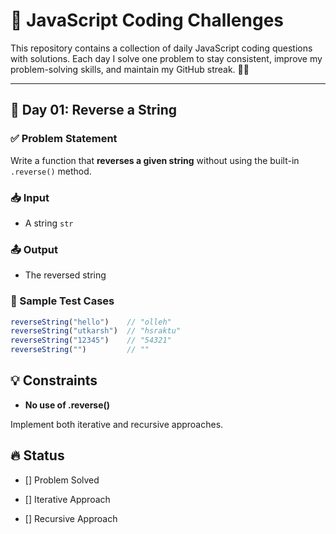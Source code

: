 # 🧠 JavaScript Coding Challenges

This repository contains a collection of daily JavaScript coding questions with solutions. Each day I solve one problem to stay consistent, improve my problem-solving skills, and maintain my GitHub streak. 🚀🔥

---

## 📅 Day 01: Reverse a String

### ✅ Problem Statement
Write a function that **reverses a given string** without using the built-in `.reverse()` method.

### 📥 Input
- A string `str`

### 📤 Output
- The reversed string

### 🧪 Sample Test Cases

```js
reverseString("hello")    // "olleh"
reverseString("utkarsh")  // "hsraktu"
reverseString("12345")    // "54321"
reverseString("")         // ""
```

## 💡 Constraints

- **No use of .reverse()**

Implement both iterative and recursive approaches.

## 🔥 Status

- [] Problem Solved

- [] Iterative Approach

- [] Recursive Approach